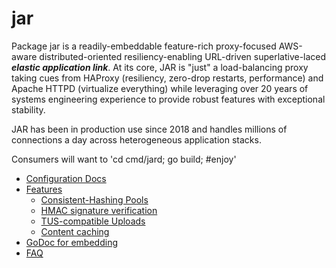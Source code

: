 # jar

Package jar is a readily-embeddable feature-rich proxy-focused AWS-aware
distributed-oriented resiliency-enabling URL-driven superlative-laced
***elastic application link***. At its core, JAR is "just" a load-balancing
proxy taking cues from HAProxy (resiliency, zero-drop restarts, performance)
and Apache HTTPD (virtualize everything) while leveraging over 20 years
of systems engineering experience to provide robust features with exceptional
stability.

JAR has been in production use since 2018 and handles millions of connections a day
across heterogeneous application stacks.

Consumers will want to 'cd cmd/jard; go build; #enjoy'

* [Configuration Docs](docs/Configuration.md)
* [Features](docs/Features.md)
  * [Consistent-Hashing Pools](docs/consistenthashing.md)
  * [HMAC signature verification](docs/hmacsign.md)
  * [TUS-compatible Uploads](docs/tus.md)
  * [Content caching](docs/cache.md)
* [GoDoc for embedding](docs/godoc.md)
* [FAQ](docs/FAQ.md)
